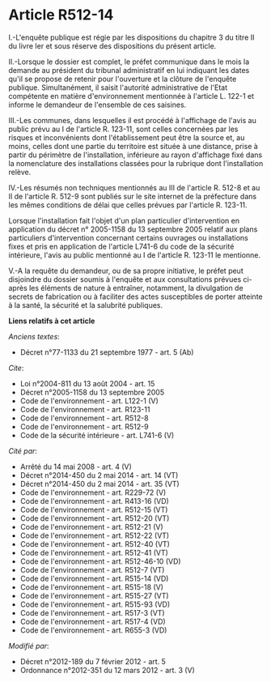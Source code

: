 # Article R512-14

I.-L'enquête publique est régie par les dispositions du chapitre 3 du titre II du livre Ier et sous réserve des dispositions
du présent article. 

II.-Lorsque le dossier est complet, le préfet communique dans le mois la demande au président du tribunal administratif en
lui indiquant les dates qu'il se propose de retenir pour l'ouverture et la clôture de l'enquête publique. Simultanément, il
saisit l'autorité administrative de l'Etat compétente en matière d'environnement mentionnée à l'article L. 122-1 et informe
le demandeur de l'ensemble de ces saisines. 

III.-Les communes, dans lesquelles il est procédé à l'affichage de l'avis au public prévu au I de l'article R. 123-11, sont
celles concernées par les risques et inconvénients dont l'établissement peut être la source et, au moins, celles dont une
partie du territoire est située à une distance, prise à partir du périmètre de l'installation, inférieure au rayon
d'affichage fixé dans la nomenclature des installations classées pour la rubrique dont l'installation relève. 

IV.-Les résumés non techniques mentionnés au III de l'article R. 512-8 et au II de l'article R. 512-9 sont publiés sur le
site internet de la préfecture dans les mêmes conditions de délai que celles prévues par l'article R. 123-11. 

Lorsque l'installation fait l'objet d'un plan particulier d'intervention en application du décret n° 2005-1158 du 13
septembre 2005 relatif aux plans particuliers d'intervention concernant certains ouvrages ou installations fixes et pris en
application de l'article L741-6 du code de la sécurité intérieure, l'avis au public mentionné au I de l'article R. 123-11 le
mentionne. 

V.-A la requête du demandeur, ou de sa propre initiative, le préfet peut disjoindre du dossier soumis à l'enquête et aux
consultations prévues ci-après les éléments de nature à entraîner, notamment, la divulgation de secrets de fabrication ou à
faciliter des actes susceptibles de porter atteinte à la santé, la sécurité et la salubrité publiques.

**Liens relatifs à cet article**

_Anciens textes_:

  - Décret n°77-1133 du 21 septembre 1977 - art. 5 (Ab)

_Cite_:

  - Loi n°2004-811 du 13 août 2004 - art. 15
  - Décret n°2005-1158 du 13 septembre 2005
  - Code de l'environnement - art. L122-1 (V)
  - Code de l'environnement - art. R123-11
  - Code de l'environnement - art. R512-8
  - Code de l'environnement - art. R512-9
  - Code de la sécurité intérieure - art. L741-6 (V)

_Cité par_:

  - Arrêté du 14 mai 2008 - art. 4 (V)
  - Décret n°2014-450 du 2 mai 2014 - art. 14 (VT)
  - Décret n°2014-450 du 2 mai 2014 - art. 35 (VT)
  - Code de l'environnement - art. R229-72 (V)
  - Code de l'environnement - art. R413-16 (VD)
  - Code de l'environnement - art. R512-15 (VT)
  - Code de l'environnement - art. R512-20 (VT)
  - Code de l'environnement - art. R512-21 (V)
  - Code de l'environnement - art. R512-22 (VT)
  - Code de l'environnement - art. R512-40 (VT)
  - Code de l'environnement - art. R512-41 (VT)
  - Code de l'environnement - art. R512-46-10 (VD)
  - Code de l'environnement - art. R512-7 (VT)
  - Code de l'environnement - art. R515-14 (VD)
  - Code de l'environnement - art. R515-18 (V)
  - Code de l'environnement - art. R515-27 (VT)
  - Code de l'environnement - art. R515-93 (VD)
  - Code de l'environnement - art. R517-3 (VT)
  - Code de l'environnement - art. R517-4 (VD)
  - Code de l'environnement - art. R655-3 (VD)

_Modifié par_:

  - Décret n°2012-189 du 7 février 2012 - art. 5
  - Ordonnance n°2012-351 du 12 mars 2012 - art. 3 (V)
